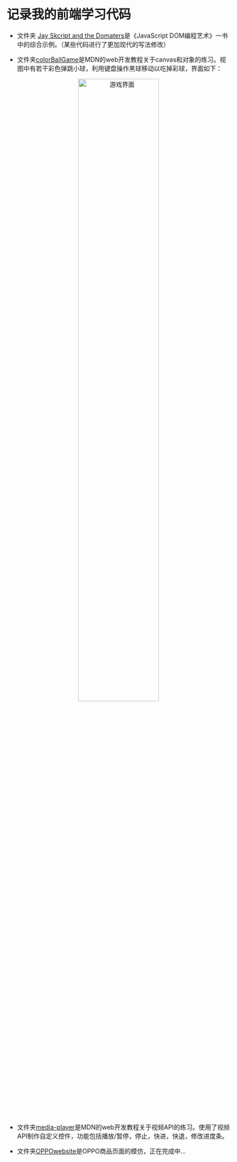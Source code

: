 # 记录我的前端学习代码

- 文件夹 [Jay Skcript and the Domaters](https://github.com/xuXiGua/my-web-development-learing/tree/main/Jay%20Skcript%20and%20the%20Domaters)是《JavaScript DOM编程艺术》一书中的综合示例。（某些代码进行了更加现代的写法修改）

- 文件夹[colorBallGame](https://github.com/xuXiGua/my-web-development-learing/tree/main/colorBallGame)是MDN的web开发教程关于canvas和对象的练习。视图中有若干彩色弹跳小球，利用键盘操作黑球移动以吃掉彩球，界面如下：
<div  align='center'>
  <img src='https://user-images.githubusercontent.com/82155142/117417231-b55bce00-af4c-11eb-9c8e-de41a9b48eb5.png' alt="游戏界面" width='60%'/>
</div>

- 文件夹[media-player](https://github.com/xuXiGua/my-web-development-learing/tree/main/media-player)是MDN的web开发教程关于视频API的练习。使用了视频API制作自定义控件，功能包括播放/暂停，停止，快进，快退，修改进度条。

- 文件夹[OPPOwebsite](https://github.com/xuXiGua/my-web-development-learing/tree/main/OPPOwebsite)是OPPO商品页面的模仿，正在完成中...
